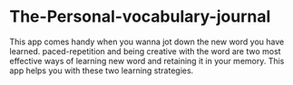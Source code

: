 # The-Personal-vocabulary-journal
This app comes handy when you wanna jot down the new word you have learned. paced-repetition and being creative with the word are two most effective ways of learning new word and retaining it in your memory. This app helps you  with these two learning strategies.
